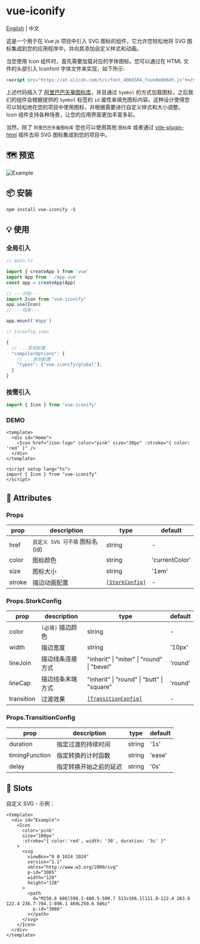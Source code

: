 # vue-iconify

[English](https://github.com/daixu-cn/vue-iconify/blob/main/README.md) | 中文

这是一个用于在 Vue.js 项目中引入 SVG 图标的组件，它允许您轻松地将 SVG 图标集成到您的应用程序中，并向其添加自定义样式和动画。

当您使用 Icon 组件时，首先需要加载对应的字体图标。您可以通过在 HTML 文件的头部引入 Iconfont 字体文件来实现，如下所示:

```html
<script src="https://at.alicdn.com/t/c/font_4066504_fxun8e8b6dt.js"></script>
```

上述代码插入了 [阿里巴巴矢量图标库](https://www.iconfont.cn/)，并且通过 `Symbol` 的方式加载图标，之后我们的组件会根据提供的 `Symbol` 标签的 `id` 属性来填充图标内容。这种设计使得您可以轻松地在您的项目中使用图标，并根据需要进行自定义样式和大小调整。Icon 组件支持各种场景，让您的应用界面更加丰富多彩。

当然，除了 `阿里巴巴矢量图标库` 您也可以使用其他 `图标库` 或者通过 [vite-plugin-html](https://github.com/vbenjs/vite-plugin-html) 插件去将 SVG 图标集成到您的项目中。

## 🗺 预览

![Example](https://daixu.oss-ap-northeast-1.aliyuncs.com/images/vue-iconify.gif)

## 📦 安装

```shell
npm install vue-iconify -S
```

## 💡 使用
###  全局引入

```ts
// main.ts

import { createApp } from 'vue'
import App from './App.vue'
const app = createApp(App)

// ---开始---
import Icon from "vue-iconify"
app.use(Icon)
// ---结束---

app.mount('#app')
```

```ts
// tsconfig.json

{
  // ...其他配置
  "compilerOptions": {
    // ...其他配置
    "types": ["vue-iconify/global"],
  }
}
```

###  按需引入
```ts
import { Icon } from "vue-iconify"
```

### DEMO
```vue
<template>
  <div id="Home">
    <Icon href="icon-logo" color="pink" size="30px" :stroke="{ color: 'red' }" />
  </div>
</template>

<script setup lang="ts">
import { Icon } from "vue-iconify"
</script>
```

## 🔩 Attributes

### Props
| prop | description | type | default |
| - | - | - | - |
| href | `自定义 SVG 可不填` 图标名 (id) | string | - |
| color | 图标颜色 | string | 'currentColor' |
| size | 图标大小 | string | '1em' |
| stroke | 描边动画配置 | [`[StorkConfig]`](#propsstorkconfig) | - |

### Props.StorkConfig
| prop | description | type | default |
| - | - | - | - |
| color | `(必填)` 描边颜色 | string | - |
| width | 描边宽度 | string | '10px' |
| lineJoin | 描边线条连接方式 | "inherit" \| "miter" \| "round" \| "bevel" | 'round' |
| lineCap | 描边线条末端方式 | "inherit" \| "round" \| "butt" \| "square" | 'round' |
| transition | 过渡效果 | [`[TransitionConfig]`](#propstransitionconfig) | - |

### Props.TransitionConfig
| prop | description | type | default |
| - | - | - | - |
| duration | 指定过渡的持续时间 | string | '1s' |
| timingFunction | 指定转换的计时函数 | string | 'ease' |
| delay | 指定转换开始之前的延迟 | string | '0s' |

## 🎍 Slots

自定义 SVG - 示例：

```vue
<template>
  <div id="Example">
    <Icon
      color='pink'
      size="100px"
      :stroke="{ color:'red', width: '30', duration: '3s' }"
    >
      <svg
        viewBox="0 0 1024 1024"
        version="1.1"
        xmlns="http://www.w3.org/2000/svg"
        p-id="3085"
        width="128"
        height="128"
      >
        <path
          d="M250.6 686l598.1-460.5-500.7 513v166.1l111.8-122.4 263.8 122.4 236.7-784.1-896.1 469L250.6 686z"
          p-id="3086"
        ></path>
      </svg>
    </Icon>
  </div>
</template>
```